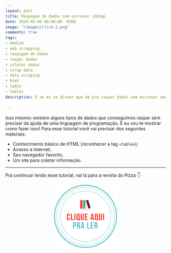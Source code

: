 ```yaml
---
layout: post
title: Raspagem de dados sem escrever código
date: 2019-05-08 00:00:00 -0300
image: "/images/click-2.png"
comments: true
tags:
- medium
- web scrapping
- raspagem de dados
- raspar dados
- coletar dados
- scrap data
- data scraping
- html
- table
- tables
description: E se eu te disser que dá pra raspar dados sem escrever uma linha de código?

---
```

Isso mesmo: existem alguns tipos de dados que conseguimos raspar sem precisar da ajuda de uma linguagem de programação. E eu vou te mostrar como fazer isso! Para esse tutorial você vai precisar dos seguintes materiais:

* Conhecimento básico de HTML (reconhecer a tag `<table>`);
* Acesso a internet;
* Seu navegador favorito;
* Um site para coletar informação.

***

Pra continuar lendo esse tutorial, vai lá para a revista do Pizza 👇

<center>
<a href="https://medium.com/pizzadedados/raspando-sem-codigo-37caa24395ee">
<img src="/images/clique-aqui-para-ler.png"/>
</a>
</center>